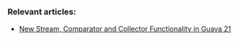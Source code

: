 ### Relevant articles:
- [New Stream, Comparator and Collector Functionality in Guava 21](http://www.nklkarthi.com/guava-21-new)
